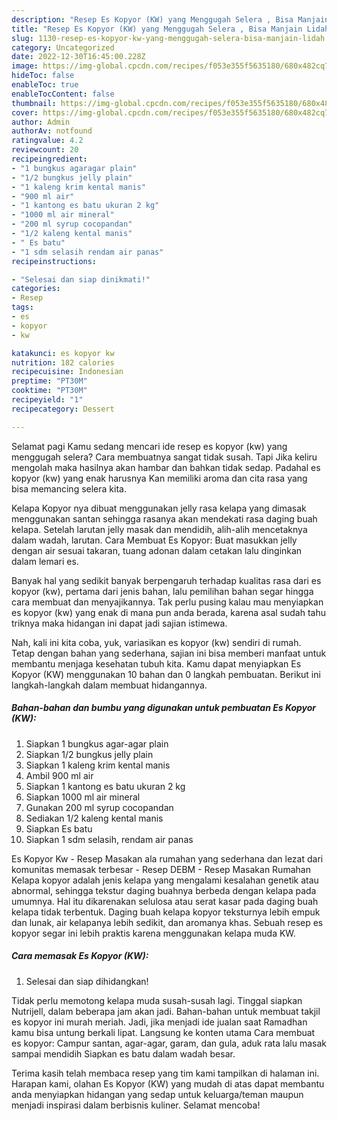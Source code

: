 ```yaml
---
description: "Resep Es Kopyor (KW) yang Menggugah Selera , Bisa Manjain Lidah"
title: "Resep Es Kopyor (KW) yang Menggugah Selera , Bisa Manjain Lidah"
slug: 1130-resep-es-kopyor-kw-yang-menggugah-selera-bisa-manjain-lidah
category: Uncategorized
date: 2022-12-30T16:45:00.228Z
image: https://img-global.cpcdn.com/recipes/f053e355f5635180/680x482cq70/es-kopyor-kw-foto-resep-utama.jpg
hideToc: false
enableToc: true
enableTocContent: false
thumbnail: https://img-global.cpcdn.com/recipes/f053e355f5635180/680x482cq70/es-kopyor-kw-foto-resep-utama.jpg
cover: https://img-global.cpcdn.com/recipes/f053e355f5635180/680x482cq70/es-kopyor-kw-foto-resep-utama.jpg
author: Admin
authorAv: notfound
ratingvalue: 4.2
reviewcount: 20
recipeingredient:
- "1 bungkus agaragar plain"
- "1/2 bungkus jelly plain"
- "1 kaleng krim kental manis"
- "900 ml air"
- "1 kantong es batu ukuran 2 kg"
- "1000 ml air mineral"
- "200 ml syrup cocopandan"
- "1/2 kaleng kental manis"
- " Es batu"
- "1 sdm selasih rendam air panas"
recipeinstructions:

- "Selesai dan siap dinikmati!"
categories:
- Resep
tags:
- es
- kopyor
- kw

katakunci: es kopyor kw 
nutrition: 182 calories
recipecuisine: Indonesian
preptime: "PT30M"
cooktime: "PT30M"
recipeyield: "1"
recipecategory: Dessert

---
```



Selamat pagi Kamu sedang mencari ide resep es kopyor (kw) yang menggugah selera? Cara membuatnya sangat tidak susah. Tapi Jika keliru mengolah maka hasilnya akan hambar dan bahkan tidak sedap. Padahal es kopyor (kw) yang enak harusnya Kan memiliki aroma dan cita rasa yang bisa memancing selera kita.


Kelapa Kopyor nya dibuat menggunakan jelly rasa kelapa yang dimasak menggunakan santan sehingga rasanya akan mendekati rasa daging buah kelapa. Setelah larutan jelly masak dan mendidih, alih-alih mencetaknya dalam wadah, larutan. Cara Membuat Es Kopyor: Buat masukkan jelly dengan air sesuai takaran, tuang adonan dalam cetakan lalu dinginkan dalam lemari es.

Banyak hal yang sedikit banyak berpengaruh terhadap kualitas rasa dari es kopyor (kw), pertama dari jenis bahan, lalu pemilihan bahan segar hingga cara membuat dan menyajikannya. Tak perlu pusing kalau mau menyiapkan es kopyor (kw) yang enak di mana pun anda berada, karena asal sudah tahu triknya maka hidangan ini dapat jadi sajian istimewa.


Nah, kali ini kita coba, yuk, variasikan es kopyor (kw) sendiri di rumah. Tetap dengan bahan yang sederhana, sajian ini bisa memberi manfaat untuk membantu menjaga kesehatan tubuh kita. Kamu dapat menyiapkan Es Kopyor (KW) menggunakan 10 bahan dan 0 langkah pembuatan. Berikut ini langkah-langkah dalam membuat hidangannya.

<!--inarticleads1-->

##### Bahan-bahan dan bumbu yang digunakan untuk pembuatan Es Kopyor (KW):

1. Siapkan 1 bungkus agar-agar plain
1. Siapkan 1/2 bungkus jelly plain
1. Siapkan 1 kaleng krim kental manis
1. Ambil 900 ml air
1. Siapkan 1 kantong es batu ukuran 2 kg
1. Siapkan 1000 ml air mineral
1. Gunakan 200 ml syrup cocopandan
1. Sediakan 1/2 kaleng kental manis
1. Siapkan  Es batu
1. Siapkan 1 sdm selasih, rendam air panas


Es Kopyor Kw - Resep Masakan ala rumahan yang sederhana dan lezat dari komunitas memasak terbesar - Resep DEBM - Resep Masakan Rumahan Kelapa kopyor adalah jenis kelapa yang mengalami kesalahan genetik atau abnormal, sehingga tekstur daging buahnya berbeda dengan kelapa pada umumnya. Hal itu dikarenakan selulosa atau serat kasar pada daging buah kelapa tidak terbentuk. Daging buah kelapa kopyor teksturnya lebih empuk dan lunak, air kelapanya lebih sedikit, dan aromanya khas. Sebuah resep es kopyor segar ini lebih praktis karena menggunakan kelapa muda KW. 

<!--inarticleads2-->

##### Cara memasak Es Kopyor (KW):


1. Selesai dan siap dihidangkan!

Tidak perlu memotong kelapa muda susah-susah lagi. Tinggal siapkan Nutrijell, dalam beberapa jam akan jadi. Bahan-bahan untuk membuat takjil es kopyor ini murah meriah. Jadi, jika menjadi ide jualan saat Ramadhan kamu bisa untung berkali lipat. Langsung ke konten utama Cara membuat es kopyor: Campur santan, agar-agar, garam, dan gula, aduk rata lalu masak sampai mendidih Siapkan es batu dalam wadah besar. 

Terima kasih telah membaca resep yang tim kami tampilkan di halaman ini. Harapan kami, olahan Es Kopyor (KW) yang mudah di atas dapat membantu anda menyiapkan hidangan yang sedap untuk keluarga/teman maupun menjadi inspirasi dalam berbisnis kuliner. Selamat mencoba!

